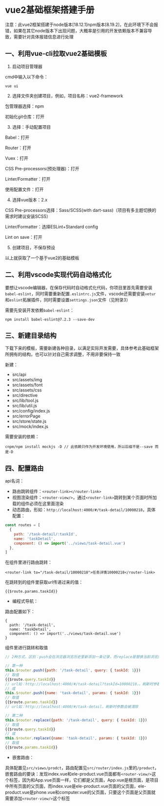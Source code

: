 # vue2基础框架搭建手册

注意：此vue2框架搭建于node版本[18.12.1]npm版本[8.19.2]，在此环境下不会报错，如果在其它node版本下出现问题，大概率是引用的开发依赖版本不兼容导致，需要针对具体报错信息进行处理

## 一、利用vue-cli拉取vue2基础模板

1) 启动项目管理器

cmd中输入以下命令：

```
vue ui
```

2) 选择文件夹创建项目，例如，项目名称：vue2-framework

包管理器选择：npm

初始化git仓库：打开

3) 选择：手动配置项目

Babel：打开

Router：打开

Vuex：打开

CSS Pre-processors(预处理器)：打开

Linter/Formatter：打开

使用配置文件：打开

4) 选择vue版本：2.x

CSS Pre-processors选择：Sass/SCSS(with dart-sass)（项目有多主题切换的需求时建议安装SCSS）

Linter/Formatter：选择ESLint+Standard config

Lint on save：打开

5) 创建项目，不保存预设

以上就获取了一个基于vue2的基础模板

## 二、利用vscode实现代码自动格式化

要想让vscode编辑器，在保存代码时自动格式化代码，你项目里首先需要安装`babel-eslint`，同时需要重新配置`.eslintrc.js`文件，vscode还需要安装`vetur`和`eslint`拓展插件，同时需要设置`settings.json`文件（见附录3）

需要先安装开发依赖`babel-eslint`：

```
npm install babel-eslint@7.2.3 --save-dev
```

## 三、新建目录结构

下载下来的模板，需要新建各种目录，以满足实际开发需要，具体参考此基础框架所拥有的结构，也可以针对自己需求调整，不用非要保持一致

新建：

- src/api
- src/assets/img
- src/assets/font
- src/assets/css
- src/directive
- src/lib/tool.js
- src/lib/util.js
- src/config/index.js
- src/errorPage
- src/store/state.js
- src/mock/index.js

需要安装的依赖：

```
cnpm/npm install mockjs -D // 此依赖只作为开发环境使用，所以后缀不是--save 而是-D
```

## 四、配置路由

api名词：

- 路由跳转组件：`<router-link></router-link>`
- 视图渲染组件：`<router-view/>`，通过`<router-link>`跳转到某个页面时所加载的组件必须在这里面渲染
- 动态路由，形如：`http://localhost:4000/#/task-detail/10000218`，具体配置：
```js
const routes = [
  {
    path: '/task-detail/:taskId',
    name: 'taskDetail',
    component: () => import('../views/task-detail.vue')
  },
]
```
在组件里进行路由跳转：
```
<router-link to="/task-detail/10000218">任务详情10000218</router-link>
```
在跳转到的组件里获取url传递过来的值：
```
{{$route.params.taskId}}
```
- 编程式导航：

路由配置如下：
```
{
  path: '/task-detail',
  name: 'taskDetail',
  component: () => import('../views/task-detail.vue')
}
```
组件里进行跳转和取值
```js
// 2种方式，区别：push会在浏览器浏览历史里新添加一条记录，而replace是替换当前浏览历史

// 第一种
this.$router.push({path: '/task-detail', query: { taskId: 1}})
// 取值
{{$route.query.taskId}}
// url如：http://localhost:4000/#/task-detail?taskId=10000218，，刷新时参数会被清除
// 或
this.$router.push({name: 'task-detail', params: { taskId: 1}})
// 取值
{{$route.params.taskId}}
// url如：http://localhost:4000/#/task-detail，刷新时参数会被清除

// 第二种
this.$router.replace({path: '/task-detail', query: { taskId: 1}})
// 取值
{{$route.query.taskId}}
// 或
this.$router.replace({name: 'task-detail', params: { taskId: 1}})
// 取值
{{$route.params.taskId}}
```
- 嵌套路由：

具体配置见`src/views/prodct`，路由配置见`src/router/index.js`里的`/product`，嵌套路由的要诀：发现index.vue和ele-product.vue页面都有`<router-view/>`这个标签，因为和App.vue页面一样，它们都是父页面，App.vue是根页面，是项目中所有页面的父页面，而index.vue是ele-product.vue页面的父页面，ele-product.vue是phone.vue和computer.vue的父页面，只要这个页面是父页面就需要添加`<router-view/>`这个标签
